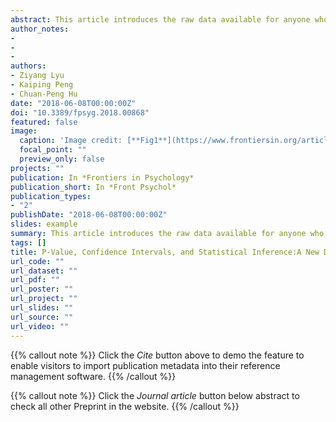 ```yaml
---
abstract: This article introduces the raw data available for anyone who is interested in examining how students and researchers misinterpret of P-value and CIs, as well as how NHST and CIs influence the interpretation of research results. Part of the results had been reported in our previous Chinese paper. This study was approved by the local ethics committee (Ethical Committee of the Department of Psychology, Tsinghua University, Beijing, China). A written informed consent in accordance with the Declaration of Helsinki were presented (online survey) or read by an experimenter (for paper-pen survey) to respondents before they began the survey. 
author_notes:
- 
- 
- 
authors:
- Ziyang Lyu
- Kaiping Peng
- Chuan-Peng Hu
date: "2018-06-08T00:00:00Z"
doi: "10.3389/fpsyg.2018.00868"
featured: false
image:
  caption: 'Image credit: [**Fig1**](https://www.frontiersin.org/articles/10.3389/fpsyg.2018.00868/full)'
  focal_point: ""
  preview_only: false
projects: ""
publication: In *Frontiers in Psychology*
publication_short: In *Front Psychol*
publication_types: 
- "2"
publishDate: "2018-06-08T00:00:00Z"
slides: example
summary: This article introduces the raw data available for anyone who is interested in examining how students and researchers misinterpret of P-value and CIs, as well as how NHST and CIs influence the interpretation of research results.  
tags: []
title: P-Value, Confidence Intervals, and Statistical Inference:A New Dataset of Misinterpretation
url_code: ""
url_dataset: ""
url_pdf: ""
url_poster: ""
url_project: ""
url_slides: ""
url_source: ""
url_video: ""
---
```


{{% callout note %}}
Click the _Cite_ button above to demo the feature to enable visitors to import publication metadata into their reference management software.
{{% /callout %}}

{{% callout note %}}
Click the _Journal article_ button below abstract to check all other Preprint in the website.
{{% /callout %}}
